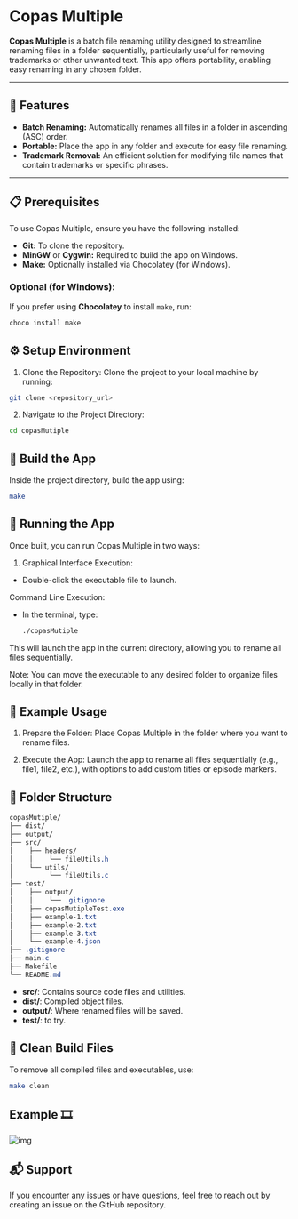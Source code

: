 # Copas Multiple

**Copas Multiple** is a batch file renaming utility designed to streamline renaming files in a folder sequentially, particularly useful for removing trademarks or other unwanted text. This app offers portability, enabling easy renaming in any chosen folder.

---

## 🌟 Features

- **Batch Renaming:** Automatically renames all files in a folder in ascending (ASC) order.
- **Portable:** Place the app in any folder and execute for easy file renaming.
- **Trademark Removal:** An efficient solution for modifying file names that contain trademarks or specific phrases.

---

## 📋 Prerequisites

To use Copas Multiple, ensure you have the following installed:

- **Git:** To clone the repository.
- **MinGW** or **Cygwin:** Required to build the app on Windows.
- **Make:** Optionally installed via Chocolatey (for Windows).

### Optional (for Windows):

If you prefer using **Chocolatey** to install `make`, run:
```bash
choco install make
```

## ⚙️ Setup Environment

1. Clone the Repository: Clone the project to your local machine by running:
```bash
git clone <repository_url>
```
2. Navigate to the Project Directory:
```bash
cd copasMutiple
```

## 🔨 Build the App
Inside the project directory, build the app using:
```bash
make
```

## 🚀 Running the App
Once built, you can run Copas Multiple in two ways:

1. Graphical Interface Execution:
- Double-click the executable file to launch.

Command Line Execution:
- In the terminal, type:
  ```bash
  ./copasMutiple
  ```

This will launch the app in the current directory, allowing you to rename all files sequentially.

Note: You can move the executable to any desired folder to organize files locally in that folder.

## 📝 Example Usage

1. Prepare the Folder: Place Copas Multiple in the folder where you want to rename files.

2. Execute the App: Launch the app to rename all files sequentially (e.g., file1, file2, etc.), with options to add custom titles or episode markers.

## 📂 Folder Structure
```css
copasMutiple/
├── dist/
├── output/
├── src/
│    ├── headers/
│    │    └── fileUtils.h
│    └── utils/
│         └── fileUtils.c
├── test/
│    ├── output/
│    │    └── .gitignore
│    ├── copasMutipleTest.exe
│    ├── example-1.txt
│    ├── example-2.txt
│    ├── example-3.txt
│    └── example-4.json
├── .gitignore
├── main.c
├── Makefile
└── README.md
```

- **src/**: Contains source code files and utilities.
- **dist/**: Compiled object files.
- **output/**: Where renamed files will be saved.
- **test/**: to try.

## 🧹 Clean Build Files
To remove all compiled files and executables, use:
```bash
make clean
```

## Example  🎞️
![img](https://media4.giphy.com/media/v1.Y2lkPTc5MGI3NjExMnkxNjJmcXl6NHQ3eDY2YWRiaDFoZzA1c2hhZGUxMmVxeXgyd3p0NSZlcD12MV9pbnRlcm5hbF9naWZfYnlfaWQmY3Q9Zw/ertODta6JFjOnP7QHj/giphy.webp)

## 📬 Support

If you encounter any issues or have questions, feel free to reach out by creating an issue on the GitHub repository.